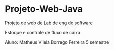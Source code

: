 # Projeto-Web-Java
Projeto de web de Lab de eng de software

Estoque e controle de fluxo de caixa

Aluno: Matheus Vilela Borrego Ferreira 5 semestre
